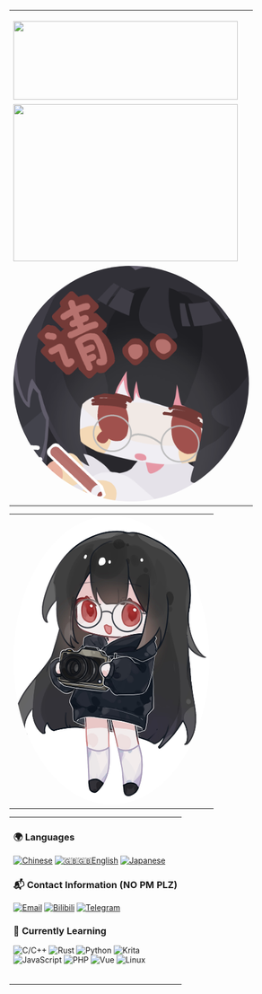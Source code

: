 <table align='right' border="0">
<tr><td><br> <img width="400" height="140" src="https://count.kjchmc.cn/get/@:hatanokokosa?theme=gelbooru&hide_border=true&&bg_color=1E1E2E&text_color=D9E0EE&icon_color=DDB6F2&title_color=C9CBFF" /> <br></td></tr>
<tr><td> <img height="280" src="https://github-readme-stats.vercel.app/api/top-langs/?username=hatanokokosa&locale=en&layout=compact&hide_border=true&&theme=catppuccin_latte" width="400"> </td></tr>
<tr><td> <img src="https://raw.githubusercontent.com/hatanokokosa/hatanokokosa/refs/heads/main/please.png" alt="avatar" style="width: 420px; border-radius: 50%;"/> </td></tr>
</table>

<table><tr><td> <img src="https://raw.githubusercontent.com/hatanokokosa/hatanokokosa/refs/heads/main/Q.png" alt="avatar" style="width: 350px; border-radius: 50%;"/></td></tr></table>

<table><tr><td>

### 🌍 Languages
[![Chinese](https://img.shields.io/badge/🇨🇳_Chinese-AA0000?style=for-the-badge&logoColor=white&labelColor=1E1E2E)]()
[![🇬🇧🇬🇧English](https://img.shields.io/badge/🇬🇧_English-0000AA?style=for-the-badge&logoColor=white&labelColor=1E1E2E)]()
[![Japanese](https://img.shields.io/badge/🇯🇵_Japanese-FFFFFF?style=for-the-badge&logoColor=white&labelColor=1E1E2E)]()


### 📬 Contact Information (NO PM PLZ)
[![Email](https://img.shields.io/badge/_kokosaarisu-26A5E4?style=for-the-badge&logo=gmail&logoColor=white)](mailto:kokosaarisu@gmail.com)
[![Bilibili](https://img.shields.io/badge/_-00A1D6?style=for-the-badge&logo=bilibili&logoColor=white)](https://space.bilibili.com/3546660854565061)
[![Telegram](https://img.shields.io/badge/_KokosaKawaii-26A5E4?style=for-the-badge&logo=telegram&logoColor=white)](https://t.me/KokosaKawaii)
<br>

### 🚀 Currently Learning
![C/C++](https://img.shields.io/badge/-C/C++-00599C?style=for-the-badge&logo=c%2B%2B&logoColor=white&labelColor=000000)
![Rust](https://img.shields.io/badge/-Rust-000000?style=for-the-badge&logo=rust&logoColor=white)
![Python](https://img.shields.io/badge/-Python-3776AB?style=for-the-badge&logo=python&logoColor=white)
![Krita](https://img.shields.io/badge/-Krita-6A1B9A?style=for-the-badge&logo=krita&logoColor=white)  
![JavaScript](https://img.shields.io/badge/JavaScript-F7DF1E?style=for-the-badge&logo=javascript&logoColor=black)
![PHP](https://img.shields.io/badge/PHP-777BB4?style=for-the-badge&logo=php&logoColor=white)
![Vue](https://img.shields.io/badge/-Vue-4fc08d?style=for-the-badge&logo=Vue.js&logoColor=fff)
![Linux](https://img.shields.io/badge/-Linux-000000?style=for-the-badge&logo=Linux&logoColor=fff)
<br><br>
</td>
</tr>
</table>
